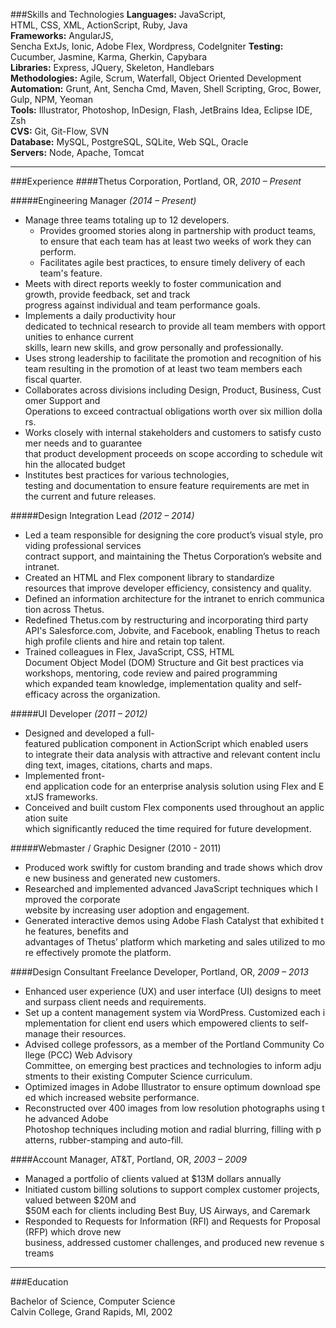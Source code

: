 ###Skills and Technologies
**Languages:** JavaScript, HTML, CSS, XML, ActionScript, Ruby, Java  
**Frameworks:** AngularJS, Sencha ExtJs, Ionic, Adobe Flex, Wordpress, CodeIgniter 
**Testing:** Cucumber, Jasmine, Karma, Gherkin, Capybara  
**Libraries:** Express, JQuery, Skeleton, Handlebars  
**Methodologies:** Agile, Scrum, Waterfall, Object Oriented Development  
**Automation:** Grunt, Ant, Sencha Cmd, Maven, Shell Scripting, Groc, Bower, Gulp, NPM, Yeoman    
**Tools:** Illustrator, Photoshop, InDesign, Flash, JetBrains Idea, Eclipse IDE, Zsh    
**CVS:** Git, Git-Flow, SVN  
**Database:** MySQL, PostgreSQL, SQLite, Web SQL, Oracle  
**Servers:** Node, Apache, Tomcat  

*******************

###Experience
####Thetus Corporation, Portland, OR, _2010 – Present_   

#####Engineering Manager _(2014 – Present)_  

* Manage three teams totaling up to 12 developers.
   * Provides groomed stories along in partnership with product teams, to ensure that each team has at least two weeks of work they can perform. 
   * Facilitates agile best practices, to ensure timely delivery of each team's feature.  
* Meets with direct reports weekly to foster communication and growth, provide feedback, set and track progress against individual and team performance goals.
* Implements a daily productivity hour dedicated to technical research to provide all team members with opportunities to enhance current skills, learn new skills, and grow personally and professionally.
* Uses strong leadership to facilitate the promotion and recognition of his team resulting in the promotion of at least two team members each fiscal quarter.  
* Collaborates across divisions including Design, Product, Business, Customer Support and Operations to exceed contractual obligations worth over six million dollars.
* Works closely with internal stakeholders and customers to satisfy customer needs and to guarantee that product development proceeds on scope according to schedule within the allocated budget  
* Institutes best practices for various technologies, testing and documentation to ensure feature requirements are met in the current and future releases.


#####Design Integration Lead *(2012 – 2014)*

* Led a team responsible for designing the core product’s visual style, providing professional services
contract support, and maintaining the Thetus Corporation’s website and intranet.
* Created an HTML and Flex component library to standardize resources that improve developer efficiency, consistency and quality.
* Defined an information architecture for the intranet to enrich communication across Thetus.
* Redefined Thetus.com by restructuring and incorporating third party API's Salesforce.com, Jobvite, and Facebook, enabling Thetus to reach high profile clients and hire and retain top talent. 
* Trained colleagues in Flex, JavaScript, CSS, HTML Document Object Model (DOM) Structure and Git best practices via workshops, mentoring, code review and paired programming which expanded team knowledge, implementation quality and self-efficacy across the organization.

#####UI Developer *(2011 – 2012)*

* Designed and developed a full-featured publication component in ActionScript which enabled users
to integrate their data analysis with attractive and relevant content including text, images,
citations, charts and maps.
* Implemented front-end application code for an enterprise analysis solution using Flex and ExtJS
frameworks. 
* Conceived and built custom Flex components used throughout an application suite which significantly reduced the time required for future development.

#####Webmaster / Graphic Designer (2010 - 2011)

* Produced work swiftly for custom branding and trade shows which drove new business and
generated new customers.
* Researched and implemented advanced JavaScript techniques which Improved the corporate
website by increasing user adoption and engagement.
* Generated interactive demos using Adobe Flash Catalyst that exhibited the features, benefits and
advantages of Thetus’ platform which marketing and sales utilized to more effectively promote the
platform.
 

####Design Consultant Freelance Developer, Portland, OR, _2009 – 2013_

* Enhanced user experience (UX) and user interface (UI) designs to meet and surpass client needs
and requirements.
* Set up a content management system via WordPress. Customized each implementation for client
end users which empowered clients to self-manage their resources.
* Advised college professors, as a member of the Portland Community College (PCC) Web Advisory
Committee, on emerging best practices and technologies to inform adjustments to their existing
Computer Science curriculum.
* Optimized images in Adobe Illustrator to ensure optimum download speed which increased website
performance.
* Reconstructed over 400 images from low resolution photographs using the advanced Adobe
Photoshop techniques including motion and radial blurring, filling with patterns, rubber-stamping
and auto-fill.
 

####Account Manager, AT&T, Portland, OR, _2003 – 2009_

* Managed a portfolio of clients valued at $13M dollars annually
* Initiated custom billing solutions to support complex customer projects, valued between $20M and
$50M each for clients including Best Buy, US Airways, and Caremark
* Responded to Requests for Information (RFI) and Requests for Proposal (RFP) which drove new
business, addressed customer challenges, and produced new revenue streams
 
*******************
###Education

Bachelor of Science, Computer Science  
Calvin College, Grand Rapids, MI, 2002
